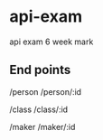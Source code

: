# api-exam
api exam 6 week mark


## End points
/person
/person/:id

/class
/class/:id

/maker
/maker/:id
